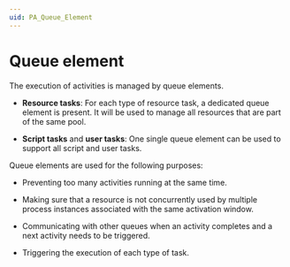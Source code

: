 ```yaml
---
uid: PA_Queue_Element
---
```


# Queue element

The execution of activities is managed by queue elements.

- **Resource tasks**: For each type of resource task, a dedicated queue element is present. It will be used to manage all resources that are part of the same pool.

- **Script tasks** and **user tasks**: One single queue element can be used to support all script and user tasks.

Queue elements are used for the following purposes:

- Preventing too many activities running at the same time.

- Making sure that a resource is not concurrently used by multiple process instances associated with the same activation window.

- Communicating with other queues when an activity completes and a next activity needs to be triggered.

- Triggering the execution of each type of task.
